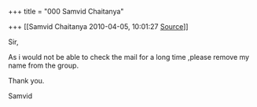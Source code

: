 +++
title = "000 Samvid Chaitanya"

+++
[[Samvid Chaitanya	2010-04-05, 10:01:27 [Source](https://groups.google.com/g/bvparishat/c/Buel-qUwBO4)]]



Sir,

As i would not be able to check the mail for a long time ,please remove my name from the group.

Thank you.

Samvid

